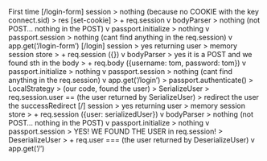 First time
[/login-form]
session > nothing (because no COOKIE with the key connect.sid) > res [set-cookie] > + req.session
v
bodyParser > nothing (not POST… nothing in the POST)
v
passport.initialize > nothing
v
passport.session > nothing (cant find anything in the req.session)
v
app.get(‘/login-form’)
[/login]
session > yes returning user > memory session store > + req.session ({})
v
bodyParser > yes it is a POST and we found sth in the body > + req.body ({username: tom, password: tom})
v
passport.initialize > nothing
v
passport.session > nothing (cant find anything in the req.session)
v
app.get(‘/login’) > passport.authenticate() > LocalStrategy > (our code, found the user) > SerializeUser > req.session.user == (the user returned by SerializeUser) > redirect the user the successRedirect
[/]
session > yes returning user > memory session store > + req.session ({user: serializedUser})
v
bodyParser > nothing (not POST… nothing in the POST)
v
passport.initialize > nothing
v
passport.session > YES! WE FOUND THE USER in req.session! > DeserializeUser > + req.user === (the user returned by DeserializeUser)
v
app.get(‘/‘)